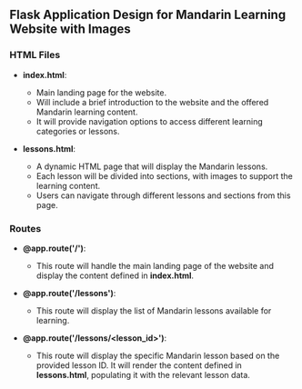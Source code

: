 ## Flask Application Design for Mandarin Learning Website with Images

### HTML Files
- **index.html**:
    - Main landing page for the website.
    - Will include a brief introduction to the website and the offered Mandarin learning content.
    - It will provide navigation options to access different learning categories or lessons.

- **lessons.html**:
    - A dynamic HTML page that will display the Mandarin lessons.
    - Each lesson will be divided into sections, with images to support the learning content.
    - Users can navigate through different lessons and sections from this page.

### Routes
- **@app.route('/')**:
    - This route will handle the main landing page of the website and display the content defined in **index.html**.

- **@app.route('/lessons')**:
    - This route will display the list of Mandarin lessons available for learning.

- **@app.route('/lessons/<lesson_id>')**:
    - This route will display the specific Mandarin lesson based on the provided lesson ID. It will render the content defined in **lessons.html**, populating it with the relevant lesson data.
